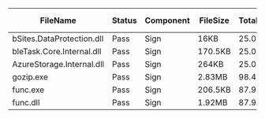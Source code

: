 ﻿ | FileName                  | Status | Component | FileSize | TotalTime(sec) | Upload(sec) | Submit(sec) | SignWait(sec) | Retry Count | 
 |---------------------------|--------|-----------|----------|----------------|-------------|-------------|---------------|-------------|
 | bSites.DataProtection.dll | Pass   | Sign      | 16KB     | 25.02          | 0.35        | 0.55        | 23.53         | 0           | 
 | bleTask.Core.Internal.dll | Pass   | Sign      | 170.5KB  | 25.02          | 0.38        | 0.58        | 23.53         | 0           | 
 | AzureStorage.Internal.dll | Pass   | Sign      | 264KB    | 25.02          | 0.41        | 0.74        | 23.53         | 0           | 
 | gozip.exe                 | Pass   | Sign      | 2.83MB   | 98.41          | 0.74        | 0.65        | 96.91         | 0           | 
 | func.exe                  | Pass   | Sign      | 206.5KB  | 87.97          | 0.4         | 0.57        | 86.48         | 0           | 
 | func.dll                  | Pass   | Sign      | 1.92MB   | 87.97          | 0.63        | 0.52        | 86.48         | 0           | 
